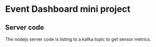 # Event Dashboard mini project


## Server code
The nodejs server code is listing to a kafka topic to get sensor metrics.
